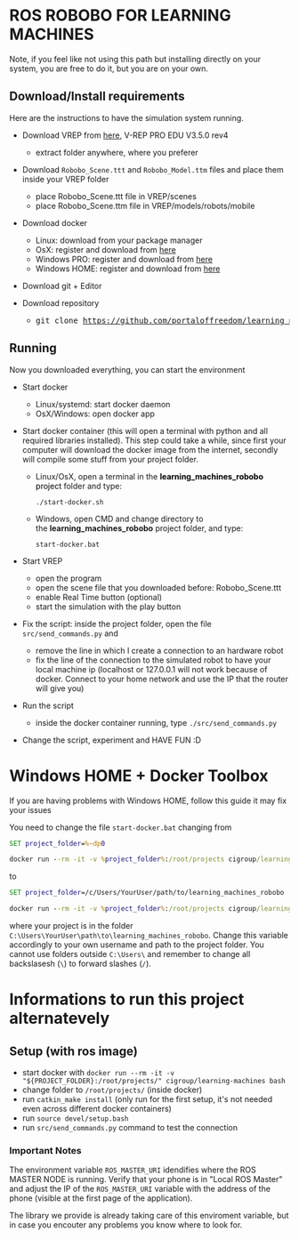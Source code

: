 # ROS ROBOBO FOR LEARNING MACHINES

Note, if you feel like not using this path but installing directly on your system, you are free to do it, but you are on your own.

## Download/Install requirements
Here are the instructions to have the simulation system running.

- Download VREP from <a href="http://www.coppeliarobotics.com/downloads.html">here</a>, V-REP PRO EDU V3.5.0 rev4
  - extract folder anywhere, where you preferer

- Download `Robobo_Scene.ttt` and `Robobo_Model.ttm` files and place them inside your VREP folder
  - place Robobo_Scene.ttt file in VREP/scenes
  - place Robobo_Scene.ttm file in VREP/models/robots/mobile

- Download docker
  - Linux: download from your package manager
  - OsX: register and download from [here](https://hub.docker.com/editions/community/docker-ce-desktop-mac)
  - Windows PRO: register and download from [here](https://hub.docker.com/editions/community/docker-ce-desktop-windows)
  - Windows HOME: register and download from [here](https://docs.docker.com/toolbox/toolbox_install_windows/)

- Download git + Editor

- Download repository
  - <pre>git clone <a href="https://github.com/portaloffreedom/learning_machines_robobo.git">https://github.com/portaloffreedom/learning_machines_robobo.git</a></pre>

## Running
Now you downloaded everything, you can start the environment

- Start docker&nbsp;
  - Linux/systemd: start docker daemon
  - OsX/Windows: open docker app

- Start docker container (this will open a terminal with python and all required libraries installed). This step could take a while, since first your computer will download the docker image from the internet, secondly will compile some stuff from your project folder.
  - Linux/OsX, open a terminal in the <strong><span style="color: #000000;">learning_machines_robobo</span></strong><span style="color: #000000;"> project</span>&nbsp;folder and type:
  
    ```./start-docker.sh```
  - Windows, open CMD and change directory to the&nbsp;<strong>learning_machines_robobo</strong> project folder, and type:
  
    ```start-docker.bat```
- Start VREP
  - open the program
  - open the scene file that you downloaded before: Robobo_Scene.ttt
  - enable Real Time button (optional)
  - start the simulation with the play button
  
- Fix the script: inside the project folder, open the file `src/send_commands.py` and
  - remove the line in which I create a connection to an hardware robot
  - fix the line of the connection to the simulated robot to have your local machine ip (localhost or 127.0.0.1 will not work because of docker. Connect to your home network and use the IP that the router will give you)

- Run the script
  - inside the docker container running, type
  ```./src/send_commands.py```

- Change the script, experiment and HAVE FUN :D

# Windows HOME + Docker Toolbox
If you are having problems with Windows HOME, follow this guide it may fix your issues

You need to change the file `start-docker.bat` changing from
```bat
SET project_folder=%~dp0

docker run --rm -it -v %project_folder%:/root/projects cigroup/learning-machines bash
```
to
```bat
SET project_folder=/c/Users/YourUser/path/to/learning_machines_robobo

docker run --rm -it -v %project_folder%:/root/projects cigroup/learning-machines bash
```
where your project is in the folder `C:\Users\YourUser\path\to\learning_machines_robobo`. Change this variable accordingly to your own username and path to the project folder. You cannot use folders outside `C:\Users\` and remember to change all backslasesh (`\`) to forward slashes (`/`).

# Informations to run this project alternatevely

## Setup (with ros image)

- start docker with `docker run --rm -it -v "${PROJECT_FOLDER}:/root/projects/" cigroup/learning-machines bash`
- change folder to `/root/projects/` (inside docker)
- run `catkin_make install` (only run for the first setup, it's not needed even across different docker containers)
- run `source devel/setup.bash`
- run `src/send_commands.py` command to test the connection

### Important Notes

The environment variable `ROS_MASTER_URI` idendifies where the ROS MASTER NODE is running. Verify that your phone is in "Local ROS Master" and adjust the IP of the `ROS_MASTER_URI` variable with the address of the phone (visible at the first page of the application).

The library we provide is already taking care of this enviroment variable, but in case you encouter any problems you know where to look for.
